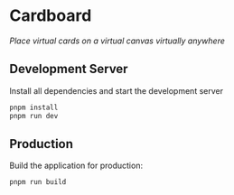# Cardboard

*Place virtual cards on a virtual canvas virtually anywhere*

## Development Server

Install all dependencies and start the development server

```bash
pnpm install
pnpm run dev
```

## Production

Build the application for production:

```bash
pnpm run build
```